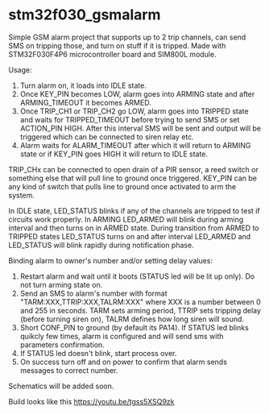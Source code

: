 # stm32f030_gsmalarm

Simple GSM alarm project that supports up to 2 trip channels, can send SMS on tripping those, and turn on stuff if it is tripped.
Made with STM32F030F4P6 microcontroller board and SIM800L module.

Usage:
1. Turn alarm on, it loads into IDLE state.
2. Once KEY_PIN becomes LOW, alarm goes into ARMING state and after ARMING_TIMEOUT it becomes ARMED.
3. Once TRIP_CH1 or TRIP_CH2 go LOW, alarm goes into TRIPPED state and waits for TRIPPED_TIMEOUT before trying to send SMS or set ACTION_PIN HIGH. After this interval SMS will be sent and output will be triggered which can be connected to siren relay etc.
4. Alarm waits for ALARM_TIMEOUT after which it will return to ARMING state or if KEY_PIN goes HIGH it will return to IDLE state.

TRIP_CHx can be connected to open drain of a PIR sensor, a reed switch or something else that will pull line to ground once triggered.
KEY_PIN can be any kind of switch that pulls line to ground once activated to arm the system.

In IDLE state, LED_STATUS blinks if any of the channels are tripped to test if circuits work properly. In ARMING LED_ARMED will blink during arming interval and then turns on in ARMED state. During transition from ARMED to TRIPPED states LED_STATUS turns on and after interval LED_ARMED and LED_STATUS will blink rapidly during notification phase.

Binding alarm to owner's number and/or setting delay values:
1. Restart alarm and wait until it boots (STATUS led will be lit up only). Do not turn arming state on.
2. Send an SMS to alarm's number with format "TARM:XXX,TTRIP:XXX,TALRM:XXX" where XXX is a number between 0 and 255 in seconds. TARM sets arming period, TTRIP sets tripping delay (before turning siren on), TALRM defines how long siren will sound.
3. Short CONF_PIN to ground (by default its PA14). If STATUS led blinks quikcly few times, alarm is configured and will send sms with parameters confirmation.
4. If STATUS led doesn't blink, start process over.
5. On success turn off and on power to confirm that alarm sends messages to correct number.

Schematics will be added soon.

Build looks like this https://youtu.be/tgss5XSQ9zk

